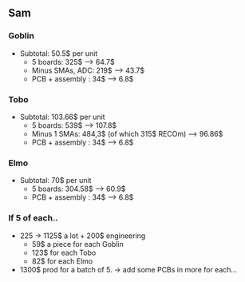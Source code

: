 ## Sam

### Goblin

* Subtotal: 50.5$ per unit
  * 5 boards: 325$ --> 64.7$ 
  * Minus SMAs, ADC: 219$ --> 43.7$
  * PCB + assembly : 34$ --> 6.8$

### Tobo

* Subtotal: 103.66$ per unit
  * 5 boards: 539$ --> 107.8$ 
  * Minus 1 SMAs: 484,3$ (of which 315$ RECOm) --> 96.86$
  * PCB + assembly : 34$ --> 6.8$

### Elmo

* Subtotal: 70$ per unit
  * 5 boards: 304.58$ --> 60.9$ 
  * PCB + assembly : 34$ --> 6.8$

### If 5 of each..
* 225 -> 1125$ a lot + 200$ engineering
  * 59$ a piece for each Goblin
  * 123$ for each Tobo
  * 82$ for each Elmo
* 1300$ prod for a batch of 5.
-> add some PCBs in more for each...

